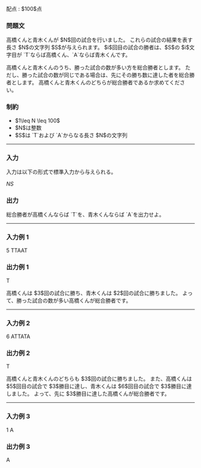 
<div>

<span>

<span>

<p>
配点 : $100$点
</p>

<div>

<section>

### **問題文**

<p>
高橋くんと青木くんが $N$回の試合を行いました。
これらの試合の結果を表す長さ $N$の文字列 $S$が与えられます。
$i$回目の試合の勝者は、$S$の $i$文字目が `T`ならば高橋くん、`A`ならば青木くんです。
</p>

<p>
高橋くんと青木くんのうち、勝った試合の数が多い方を総合勝者とします。
ただし、勝った試合の数が同じである場合は、先にその勝ち数に達した者を総合勝者とします。
高橋くんと青木くんのどちらが総合勝者であるか求めてください。
</p>

</section>

</div>

<div>

<section>

### **制約**

<ul>

<li>
$1\leq N \leq 100$
</li>

<li>
$N$は整数
</li>

<li>
$S$は `T`および `A`からなる長さ $N$の文字列
</li>

</ul>

</section>

</div>

---

<div>

<div>

<section>

### **入力**

<p>
入力は以下の形式で標準入力から与えられる。
</p>

<div>

$N$$S$
</div>

</section>

</div>

<div>

<section>

### **出力**

<p>
総合勝者が高橋くんならば `T`を、青木くんならば `A`を出力せよ。
</p>

</section>

</div>

</div>

---

<div>

<section>

### **入力例 1**

<div>

5
TTAAT

</div>

</section>

</div>

<div>

<section>

### **出力例 1**

<div>

T

</div>

<p>
高橋くんは $3$回の試合に勝ち、青木くんは $2$回の試合に勝ちました。
よって、勝った試合の数が多い高橋くんが総合勝者です。
</p>

</section>

</div>

---

<div>

<section>

### **入力例 2**

<div>

6
ATTATA

</div>

</section>

</div>

<div>

<section>

### **出力例 2**

<div>

T

</div>

<p>
高橋くんと青木くんのどちらも $3$回の試合に勝ちました。
また、高橋くんは $5$回目の試合で $3$勝目に達し、青木くんは $6$回目の試合で $3$勝目に達しました。
よって、先に $3$勝目に達した高橋くんが総合勝者です。
</p>

</section>

</div>

---

<div>

<section>

### **入力例 3**

<div>

1
A

</div>

</section>

</div>

<div>

<section>

### **出力例 3**

<div>

A

</div>

</section>

</div>

</span>

</span>

</div>
